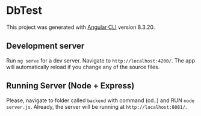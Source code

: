 # DbTest

This project was generated with [Angular CLI](https://github.com/angular/angular-cli) version 8.3.20.

## Development server

Run `ng serve` for a dev server. Navigate to `http://localhost:4200/`. The app will automatically reload if you change any of the source files.

## Running Server (Node + Express)

Please, navigate to folder called `backend` with command (cd..) and RUN `node server.js`. Already, the server will be running at `http://localhost:8081/`.


